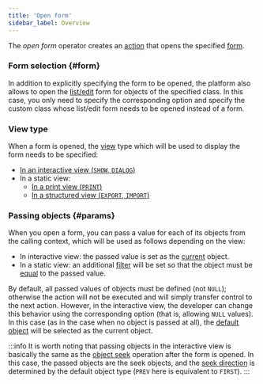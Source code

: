 ```yaml
---
title: 'Open form'
sidebar_label: Overview
---
```


The *open form* operator creates an [action](Actions.md) that opens the specified [form](Forms.md).

### Form selection {#form}

In addition to explicitly specifying the form to be opened, the platform also allows to open the [list/edit](Interactive_view.md#edtClass) form for objects of the specified class. In this case, you only need to specify the corresponding option and specify the custom class whose list/edit form needs to be opened instead of a form.

### View type

When a form is opened, the [view](Form_views.md) type which will be used to display the form needs to be specified:

-   [In an interactive view (`SHOW`, `DIALOG`)](In_an_interactive_view_SHOW_DIALOG_.md)
-   In a static view:
    -   [In a print view (`PRINT`)](In_a_print_view_PRINT_.md)
    -   [In a structured view (`EXPORT`, `IMPORT`)](In_a_structured_view_EXPORT_IMPORT_.md)

### Passing objects {#params}

When you open a form, you can pass a value for each of its objects from the calling context, which will be used as follows depending on the view:

-   In interactive view: the passed value is set as the [current](Form_structure.md#currentObject-broken) object.
-   In a static view: an additional [filter](Form_structure.md#filters) will be set so that the object must be [equal](Comparison_operators_=_..._.md) to the passed value.

By default, all passed values of objects must be defined (not `NULL`); otherwise the action will not be executed and will simply transfer control to the next action. However, in the interactive view, the developer can change this behavior using the corresponding option (that is, allowing `NULL` values). In this case (as in the case when no object is passed at all), the [default object](Interactive_view.md#defaultobject) will be selected as the current object. 


:::info
It is worth noting that passing objects in the interactive view is basically the same as the [object seek](Search_SEEK_.md) operation after the form is opened. In this case, the passed objects are the seek objects, and the [seek direction](Search_SEEK_.md#direction) is determined by the default object type (`PREV` here is equivalent to `FIRST`).
:::
